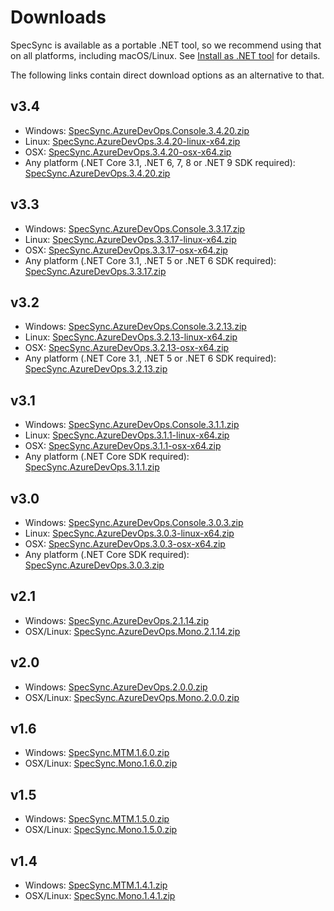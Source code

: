 # Downloads

SpecSync is available as a portable .NET tool, so we recommend using that on all platforms, including macOS/Linux. See [Install as .NET tool](installation/dotnet-core-tool.md) for details.

The following links contain direct download options as an alternative to that.

## v3.4

* Windows: [SpecSync.AzureDevOps.Console.3.4.20.zip](https://www.specsolutions.eu/media/specsync/SpecSync.AzureDevOps.Console.3.4.20.zip)
* Linux: [SpecSync.AzureDevOps.3.4.20-linux-x64.zip](https://www.specsolutions.eu/media/specsync/SpecSync.AzureDevOps.3.4.20-linux-x64.zip)
* OSX: [SpecSync.AzureDevOps.3.4.20-osx-x64.zip](https://www.specsolutions.eu/media/specsync/SpecSync.AzureDevOps.3.4.20-osx-x64.zip)
* Any platform (.NET Core 3.1, .NET 6, 7, 8 or .NET 9 SDK required): [SpecSync.AzureDevOps.3.4.20.zip](https://www.specsolutions.eu/media/specsync/SpecSync.AzureDevOps.3.4.20.zip)

## v3.3

* Windows: [SpecSync.AzureDevOps.Console.3.3.17.zip](https://www.specsolutions.eu/media/specsync/SpecSync.AzureDevOps.Console.3.3.17.zip)
* Linux: [SpecSync.AzureDevOps.3.3.17-linux-x64.zip](https://www.specsolutions.eu/media/specsync/SpecSync.AzureDevOps.3.3.17-linux-x64.zip)
* OSX: [SpecSync.AzureDevOps.3.3.17-osx-x64.zip](https://www.specsolutions.eu/media/specsync/SpecSync.AzureDevOps.3.3.17-osx-x64.zip)
* Any platform (.NET Core 3.1, .NET 5 or .NET 6 SDK required): [SpecSync.AzureDevOps.3.3.17.zip](https://www.specsolutions.eu/media/specsync/SpecSync.AzureDevOps.3.3.17.zip)

## v3.2

* Windows: [SpecSync.AzureDevOps.Console.3.2.13.zip](https://www.specsolutions.eu/media/specsync/SpecSync.AzureDevOps.Console.3.2.13.zip)
* Linux: [SpecSync.AzureDevOps.3.2.13-linux-x64.zip](https://www.specsolutions.eu/media/specsync/SpecSync.AzureDevOps.3.2.13-linux-x64.zip)
* OSX: [SpecSync.AzureDevOps.3.2.13-osx-x64.zip](https://www.specsolutions.eu/media/specsync/SpecSync.AzureDevOps.3.2.13-osx-x64.zip)
* Any platform (.NET Core 3.1, .NET 5 or .NET 6 SDK required): [SpecSync.AzureDevOps.3.2.13.zip](https://www.specsolutions.eu/media/specsync/SpecSync.AzureDevOps.3.2.13.zip)

## v3.1

* Windows: [SpecSync.AzureDevOps.Console.3.1.1.zip](https://www.specsolutions.eu/media/specsync/SpecSync.AzureDevOps.Console.3.1.1.zip)
* Linux: [SpecSync.AzureDevOps.3.1.1-linux-x64.zip](https://www.specsolutions.eu/media/specsync/SpecSync.AzureDevOps.3.1.1-linux-x64.zip)
* OSX: [SpecSync.AzureDevOps.3.1.1-osx-x64.zip](https://www.specsolutions.eu/media/specsync/SpecSync.AzureDevOps.3.1.1-osx-x64.zip)
* Any platform (.NET Core SDK required): [SpecSync.AzureDevOps.3.1.1.zip](https://www.specsolutions.eu/media/specsync/SpecSync.AzureDevOps.3.1.1.zip)

## v3.0

* Windows: [SpecSync.AzureDevOps.Console.3.0.3.zip](https://www.specsolutions.eu/media/specsync/SpecSync.AzureDevOps.Console.3.0.3.zip)
* Linux: [SpecSync.AzureDevOps.3.0.3-linux-x64.zip](https://www.specsolutions.eu/media/specsync/SpecSync.AzureDevOps.3.0.3-linux-x64.zip)
* OSX: [SpecSync.AzureDevOps.3.0.3-osx-x64.zip](https://www.specsolutions.eu/media/specsync/SpecSync.AzureDevOps.3.0.3-osx-x64.zip)
* Any platform (.NET Core SDK required): [SpecSync.AzureDevOps.3.0.3.zip](https://www.specsolutions.eu/media/specsync/SpecSync.AzureDevOps.3.0.3.zip)

## v2.1

* Windows: [SpecSync.AzureDevOps.2.1.14.zip](https://www.specsolutions.eu/media/specsync/SpecSync.AzureDevOps.2.1.14.zip)
* OSX/Linux: [SpecSync.AzureDevOps.Mono.2.1.14.zip](https://www.specsolutions.eu/media/specsync/SpecSync.AzureDevOps.Mono.2.1.14.zip)

## v2.0

* Windows: [SpecSync.AzureDevOps.2.0.0.zip](https://www.specsolutions.eu/media/specsync/SpecSync.AzureDevOps.2.0.0.zip)
* OSX/Linux: [SpecSync.AzureDevOps.Mono.2.0.0.zip](https://www.specsolutions.eu/media/specsync/SpecSync.AzureDevOps.Mono.2.0.0.zip)

## v1.6

* Windows: [SpecSync.MTM.1.6.0.zip](https://www.specsolutions.eu/media/specsync/SpecSync.MTM.1.6.0.zip)
* OSX/Linux: [SpecSync.Mono.1.6.0.zip](https://www.specsolutions.eu/media/specsync/SpecSync.Mono.1.6.0.zip)

## v1.5

* Windows: [SpecSync.MTM.1.5.0.zip](https://www.specsolutions.eu/media/specsync/SpecSync.MTM.1.5.0.zip)
* OSX/Linux: [SpecSync.Mono.1.5.0.zip](https://www.specsolutions.eu/media/specsync/SpecSync.Mono.1.5.0.zip)

## v1.4

* Windows: [SpecSync.MTM.1.4.1.zip](https://www.specsolutions.eu/media/specsync/SpecSync.MTM.1.4.1.zip)
* OSX/Linux: [SpecSync.Mono.1.4.1.zip](https://www.specsolutions.eu/media/specsync/SpecSync.Mono.1.4.1.zip)



